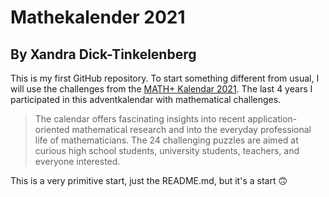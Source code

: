 # Mathekalender 2021
## By Xandra Dick-Tinkelenberg
This is my first GitHub repository. To start something different from usual, I will use the challenges from the [MATH+ Kalendar 2021](https://www.mathekalender.de/wp/). The last 4 years I participated in this adventkalendar with mathematical challenges.
> The calendar offers fascinating insights into recent application-oriented mathematical research and into the everyday professional life of mathematicians. 
> The 24 challenging puzzles are aimed at curious high school students, university students, teachers, and everyone interested.

This is a very primitive start, just the README.md, but it's a start :upside_down_face:

